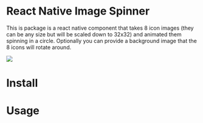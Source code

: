 # React Native Image Spinner

This is package is a react native component that takes 8 icon images (they can be any size but will be scaled down to 32x32) and animated them spinning in a circle. Optionally you can provide a background image that the 8 icons will rotate around.

![](https://media.giphy.com/media/l2SqdYKF6sPGZ3vhK/giphy.gif)

# Install

# Usage

